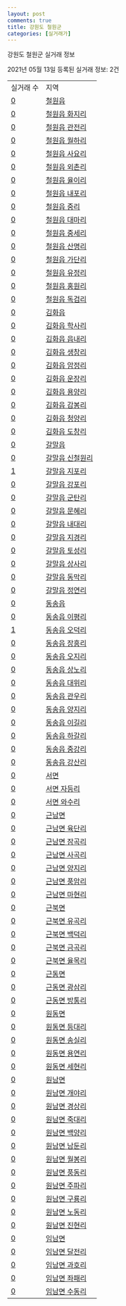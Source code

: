 ```yaml
---
layout: post
comments: true
title: 강원도 철원군
categories: [실거래가]
---
```


강원도 철원군 실거래 정보

2021년 05월 13일 등록된 실거래 정보: 2건


<table>
  <tr>
    <td>실거래 수</td>
    <td>지역</td>
  </tr>

  
  <tr>
    <td><a href="4278025000.html">0</a></td>
    <td><a href="4278025000.html">철원읍</a></td>
  </tr>
    

  <tr>
    <td><a href="4278025021.html">0</a></td>
    <td><a href="4278025021.html">철원읍 화지리</a></td>
  </tr>
    

  <tr>
    <td><a href="4278025022.html">0</a></td>
    <td><a href="4278025022.html">철원읍 관전리</a></td>
  </tr>
    

  <tr>
    <td><a href="4278025023.html">0</a></td>
    <td><a href="4278025023.html">철원읍 월하리</a></td>
  </tr>
    

  <tr>
    <td><a href="4278025024.html">0</a></td>
    <td><a href="4278025024.html">철원읍 사요리</a></td>
  </tr>
    

  <tr>
    <td><a href="4278025025.html">0</a></td>
    <td><a href="4278025025.html">철원읍 외촌리</a></td>
  </tr>
    

  <tr>
    <td><a href="4278025026.html">0</a></td>
    <td><a href="4278025026.html">철원읍 율이리</a></td>
  </tr>
    

  <tr>
    <td><a href="4278025027.html">0</a></td>
    <td><a href="4278025027.html">철원읍 내포리</a></td>
  </tr>
    

  <tr>
    <td><a href="4278025028.html">0</a></td>
    <td><a href="4278025028.html">철원읍 중리</a></td>
  </tr>
    

  <tr>
    <td><a href="4278025029.html">0</a></td>
    <td><a href="4278025029.html">철원읍 대마리</a></td>
  </tr>
    

  <tr>
    <td><a href="4278025030.html">0</a></td>
    <td><a href="4278025030.html">철원읍 중세리</a></td>
  </tr>
    

  <tr>
    <td><a href="4278025031.html">0</a></td>
    <td><a href="4278025031.html">철원읍 산명리</a></td>
  </tr>
    

  <tr>
    <td><a href="4278025032.html">0</a></td>
    <td><a href="4278025032.html">철원읍 가단리</a></td>
  </tr>
    

  <tr>
    <td><a href="4278025033.html">0</a></td>
    <td><a href="4278025033.html">철원읍 유정리</a></td>
  </tr>
    

  <tr>
    <td><a href="4278025034.html">0</a></td>
    <td><a href="4278025034.html">철원읍 홍원리</a></td>
  </tr>
    

  <tr>
    <td><a href="4278025035.html">0</a></td>
    <td><a href="4278025035.html">철원읍 독검리</a></td>
  </tr>
    

  <tr>
    <td><a href="4278025300.html">0</a></td>
    <td><a href="4278025300.html">김화읍</a></td>
  </tr>
    

  <tr>
    <td><a href="4278025321.html">0</a></td>
    <td><a href="4278025321.html">김화읍 학사리</a></td>
  </tr>
    

  <tr>
    <td><a href="4278025322.html">0</a></td>
    <td><a href="4278025322.html">김화읍 읍내리</a></td>
  </tr>
    

  <tr>
    <td><a href="4278025323.html">0</a></td>
    <td><a href="4278025323.html">김화읍 생창리</a></td>
  </tr>
    

  <tr>
    <td><a href="4278025324.html">0</a></td>
    <td><a href="4278025324.html">김화읍 암정리</a></td>
  </tr>
    

  <tr>
    <td><a href="4278025325.html">0</a></td>
    <td><a href="4278025325.html">김화읍 운장리</a></td>
  </tr>
    

  <tr>
    <td><a href="4278025326.html">0</a></td>
    <td><a href="4278025326.html">김화읍 용양리</a></td>
  </tr>
    

  <tr>
    <td><a href="4278025327.html">0</a></td>
    <td><a href="4278025327.html">김화읍 감봉리</a></td>
  </tr>
    

  <tr>
    <td><a href="4278025328.html">0</a></td>
    <td><a href="4278025328.html">김화읍 청양리</a></td>
  </tr>
    

  <tr>
    <td><a href="4278025329.html">0</a></td>
    <td><a href="4278025329.html">김화읍 도창리</a></td>
  </tr>
    

  <tr>
    <td><a href="4278025600.html">0</a></td>
    <td><a href="4278025600.html">갈말읍</a></td>
  </tr>
    

  <tr>
    <td><a href="4278025621.html">0</a></td>
    <td><a href="4278025621.html">갈말읍 신철원리</a></td>
  </tr>
    

  <tr>
    <td><a href="4278025622.html">1</a></td>
    <td><a href="4278025622.html">갈말읍 지포리</a></td>
  </tr>
    

  <tr>
    <td><a href="4278025623.html">0</a></td>
    <td><a href="4278025623.html">갈말읍 강포리</a></td>
  </tr>
    

  <tr>
    <td><a href="4278025624.html">0</a></td>
    <td><a href="4278025624.html">갈말읍 군탄리</a></td>
  </tr>
    

  <tr>
    <td><a href="4278025625.html">0</a></td>
    <td><a href="4278025625.html">갈말읍 문혜리</a></td>
  </tr>
    

  <tr>
    <td><a href="4278025626.html">0</a></td>
    <td><a href="4278025626.html">갈말읍 내대리</a></td>
  </tr>
    

  <tr>
    <td><a href="4278025627.html">0</a></td>
    <td><a href="4278025627.html">갈말읍 지경리</a></td>
  </tr>
    

  <tr>
    <td><a href="4278025628.html">0</a></td>
    <td><a href="4278025628.html">갈말읍 토성리</a></td>
  </tr>
    

  <tr>
    <td><a href="4278025629.html">0</a></td>
    <td><a href="4278025629.html">갈말읍 상사리</a></td>
  </tr>
    

  <tr>
    <td><a href="4278025630.html">0</a></td>
    <td><a href="4278025630.html">갈말읍 동막리</a></td>
  </tr>
    

  <tr>
    <td><a href="4278025631.html">0</a></td>
    <td><a href="4278025631.html">갈말읍 정연리</a></td>
  </tr>
    

  <tr>
    <td><a href="4278025900.html">0</a></td>
    <td><a href="4278025900.html">동송읍</a></td>
  </tr>
    

  <tr>
    <td><a href="4278025921.html">0</a></td>
    <td><a href="4278025921.html">동송읍 이평리</a></td>
  </tr>
    

  <tr>
    <td><a href="4278025922.html">1</a></td>
    <td><a href="4278025922.html">동송읍 오덕리</a></td>
  </tr>
    

  <tr>
    <td><a href="4278025923.html">0</a></td>
    <td><a href="4278025923.html">동송읍 장흥리</a></td>
  </tr>
    

  <tr>
    <td><a href="4278025924.html">0</a></td>
    <td><a href="4278025924.html">동송읍 오지리</a></td>
  </tr>
    

  <tr>
    <td><a href="4278025925.html">0</a></td>
    <td><a href="4278025925.html">동송읍 상노리</a></td>
  </tr>
    

  <tr>
    <td><a href="4278025926.html">0</a></td>
    <td><a href="4278025926.html">동송읍 대위리</a></td>
  </tr>
    

  <tr>
    <td><a href="4278025927.html">0</a></td>
    <td><a href="4278025927.html">동송읍 관우리</a></td>
  </tr>
    

  <tr>
    <td><a href="4278025928.html">0</a></td>
    <td><a href="4278025928.html">동송읍 양지리</a></td>
  </tr>
    

  <tr>
    <td><a href="4278025929.html">0</a></td>
    <td><a href="4278025929.html">동송읍 이길리</a></td>
  </tr>
    

  <tr>
    <td><a href="4278025930.html">0</a></td>
    <td><a href="4278025930.html">동송읍 하갈리</a></td>
  </tr>
    

  <tr>
    <td><a href="4278025931.html">0</a></td>
    <td><a href="4278025931.html">동송읍 중강리</a></td>
  </tr>
    

  <tr>
    <td><a href="4278025932.html">0</a></td>
    <td><a href="4278025932.html">동송읍 강산리</a></td>
  </tr>
    

  <tr>
    <td><a href="4278031000.html">0</a></td>
    <td><a href="4278031000.html">서면</a></td>
  </tr>
    

  <tr>
    <td><a href="4278031021.html">0</a></td>
    <td><a href="4278031021.html">서면 자등리</a></td>
  </tr>
    

  <tr>
    <td><a href="4278031022.html">0</a></td>
    <td><a href="4278031022.html">서면 와수리</a></td>
  </tr>
    

  <tr>
    <td><a href="4278032000.html">0</a></td>
    <td><a href="4278032000.html">근남면</a></td>
  </tr>
    

  <tr>
    <td><a href="4278032021.html">0</a></td>
    <td><a href="4278032021.html">근남면 육단리</a></td>
  </tr>
    

  <tr>
    <td><a href="4278032022.html">0</a></td>
    <td><a href="4278032022.html">근남면 잠곡리</a></td>
  </tr>
    

  <tr>
    <td><a href="4278032023.html">0</a></td>
    <td><a href="4278032023.html">근남면 사곡리</a></td>
  </tr>
    

  <tr>
    <td><a href="4278032024.html">0</a></td>
    <td><a href="4278032024.html">근남면 양지리</a></td>
  </tr>
    

  <tr>
    <td><a href="4278032025.html">0</a></td>
    <td><a href="4278032025.html">근남면 풍암리</a></td>
  </tr>
    

  <tr>
    <td><a href="4278032026.html">0</a></td>
    <td><a href="4278032026.html">근남면 마현리</a></td>
  </tr>
    

  <tr>
    <td><a href="4278033000.html">0</a></td>
    <td><a href="4278033000.html">근북면</a></td>
  </tr>
    

  <tr>
    <td><a href="4278033021.html">0</a></td>
    <td><a href="4278033021.html">근북면 유곡리</a></td>
  </tr>
    

  <tr>
    <td><a href="4278033022.html">0</a></td>
    <td><a href="4278033022.html">근북면 백덕리</a></td>
  </tr>
    

  <tr>
    <td><a href="4278033023.html">0</a></td>
    <td><a href="4278033023.html">근북면 금곡리</a></td>
  </tr>
    

  <tr>
    <td><a href="4278033024.html">0</a></td>
    <td><a href="4278033024.html">근북면 율목리</a></td>
  </tr>
    

  <tr>
    <td><a href="4278034000.html">0</a></td>
    <td><a href="4278034000.html">근동면</a></td>
  </tr>
    

  <tr>
    <td><a href="4278034021.html">0</a></td>
    <td><a href="4278034021.html">근동면 광삼리</a></td>
  </tr>
    

  <tr>
    <td><a href="4278034022.html">0</a></td>
    <td><a href="4278034022.html">근동면 방통리</a></td>
  </tr>
    

  <tr>
    <td><a href="4278035000.html">0</a></td>
    <td><a href="4278035000.html">원동면</a></td>
  </tr>
    

  <tr>
    <td><a href="4278035021.html">0</a></td>
    <td><a href="4278035021.html">원동면 등대리</a></td>
  </tr>
    

  <tr>
    <td><a href="4278035022.html">0</a></td>
    <td><a href="4278035022.html">원동면 송실리</a></td>
  </tr>
    

  <tr>
    <td><a href="4278035023.html">0</a></td>
    <td><a href="4278035023.html">원동면 용연리</a></td>
  </tr>
    

  <tr>
    <td><a href="4278035024.html">0</a></td>
    <td><a href="4278035024.html">원동면 세현리</a></td>
  </tr>
    

  <tr>
    <td><a href="4278036000.html">0</a></td>
    <td><a href="4278036000.html">원남면</a></td>
  </tr>
    

  <tr>
    <td><a href="4278036021.html">0</a></td>
    <td><a href="4278036021.html">원남면 개야리</a></td>
  </tr>
    

  <tr>
    <td><a href="4278036022.html">0</a></td>
    <td><a href="4278036022.html">원남면 경상리</a></td>
  </tr>
    

  <tr>
    <td><a href="4278036023.html">0</a></td>
    <td><a href="4278036023.html">원남면 죽대리</a></td>
  </tr>
    

  <tr>
    <td><a href="4278036024.html">0</a></td>
    <td><a href="4278036024.html">원남면 백양리</a></td>
  </tr>
    

  <tr>
    <td><a href="4278036025.html">0</a></td>
    <td><a href="4278036025.html">원남면 남둔리</a></td>
  </tr>
    

  <tr>
    <td><a href="4278036026.html">0</a></td>
    <td><a href="4278036026.html">원남면 월봉리</a></td>
  </tr>
    

  <tr>
    <td><a href="4278036027.html">0</a></td>
    <td><a href="4278036027.html">원남면 풍동리</a></td>
  </tr>
    

  <tr>
    <td><a href="4278036028.html">0</a></td>
    <td><a href="4278036028.html">원남면 주파리</a></td>
  </tr>
    

  <tr>
    <td><a href="4278036029.html">0</a></td>
    <td><a href="4278036029.html">원남면 구룡리</a></td>
  </tr>
    

  <tr>
    <td><a href="4278036030.html">0</a></td>
    <td><a href="4278036030.html">원남면 노동리</a></td>
  </tr>
    

  <tr>
    <td><a href="4278036031.html">0</a></td>
    <td><a href="4278036031.html">원남면 진현리</a></td>
  </tr>
    

  <tr>
    <td><a href="4278037000.html">0</a></td>
    <td><a href="4278037000.html">임남면</a></td>
  </tr>
    

  <tr>
    <td><a href="4278037021.html">0</a></td>
    <td><a href="4278037021.html">임남면 달전리</a></td>
  </tr>
    

  <tr>
    <td><a href="4278037022.html">0</a></td>
    <td><a href="4278037022.html">임남면 과호리</a></td>
  </tr>
    

  <tr>
    <td><a href="4278037023.html">0</a></td>
    <td><a href="4278037023.html">임남면 좌패리</a></td>
  </tr>
    

  <tr>
    <td><a href="4278037024.html">0</a></td>
    <td><a href="4278037024.html">임남면 수동리</a></td>
  </tr>
    


</table>
    